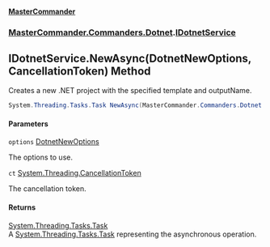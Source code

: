#### [MasterCommander](MasterCommander.md 'MasterCommander')
### [MasterCommander.Commanders.Dotnet](MasterCommander.Commanders.Dotnet.md 'MasterCommander.Commanders.Dotnet').[IDotnetService](IDotnetService.md 'MasterCommander.Commanders.Dotnet.IDotnetService')

## IDotnetService.NewAsync(DotnetNewOptions, CancellationToken) Method

Creates a new .NET project with the specified template and outputName.

```csharp
System.Threading.Tasks.Task NewAsync(MasterCommander.Commanders.Dotnet.CmdNew.Options.DotnetNewOptions? options=null, System.Threading.CancellationToken ct=default(System.Threading.CancellationToken));
```
#### Parameters

<a name='MasterCommander.Commanders.Dotnet.IDotnetService.NewAsync(MasterCommander.Commanders.Dotnet.CmdNew.Options.DotnetNewOptions,System.Threading.CancellationToken).options'></a>

`options` [DotnetNewOptions](DotnetNewOptions.md 'MasterCommander.Commanders.Dotnet.CmdNew.Options.DotnetNewOptions')

The options to use.

<a name='MasterCommander.Commanders.Dotnet.IDotnetService.NewAsync(MasterCommander.Commanders.Dotnet.CmdNew.Options.DotnetNewOptions,System.Threading.CancellationToken).ct'></a>

`ct` [System.Threading.CancellationToken](https://docs.microsoft.com/en-us/dotnet/api/System.Threading.CancellationToken 'System.Threading.CancellationToken')

The cancellation token.

#### Returns
[System.Threading.Tasks.Task](https://docs.microsoft.com/en-us/dotnet/api/System.Threading.Tasks.Task 'System.Threading.Tasks.Task')  
A [System.Threading.Tasks.Task](https://docs.microsoft.com/en-us/dotnet/api/System.Threading.Tasks.Task 'System.Threading.Tasks.Task') representing the asynchronous operation.
